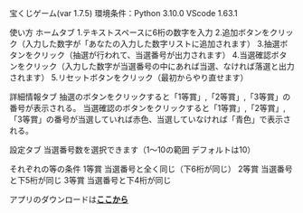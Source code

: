 宝くじゲーム(var 1.7.5)
環境条件：Python 3.10.0 VScode 1.63.1

使い方
ホームタブ
1.テキストスペースに6桁の数字を入力
2.追加ボタンをクリック（入力した数字が「あなたの入力した数字リストに追加されます）
3.抽選ボタンをクリック（抽選が行われて、当選番号が出力されます）
4.当選確認ボタンをクリック（入力した数字が当選番号の中にあれば当選、なければ落選と出力されます）
5.リセットボタンをクリック（最初からやり直せます）

詳細情報タブ
抽選のボタンをクリックすると「1等賞」,「2等賞」,「3等賞」の番号が表示される。
当選確認のボタンをクリックすると「1等賞」,「2等賞」,「3等賞」の番号が当選していれば赤色、当選していなければ「青色」で表示される。

設定タブ
当選番号数を選択できます（1～10の範囲 デフォルトは10）


それぞれの等の条件
1等賞  当選番号と全く同じ（下6桁が同じ）
2等賞  当選番号と下5桁が同じ
3等賞  当選番号と下4桁が同じ

アプリのダウンロードは<strong>[ここから](https://github.com/sougo0811/lottery/files/8103566/lottery.zip)</strong>
